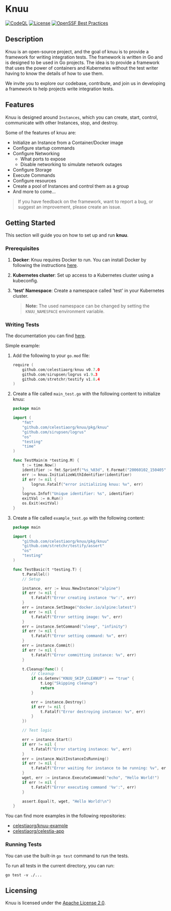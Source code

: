 # Knuu

[![CodeQL](https://github.com/celestiaorg/knuu/workflows/CodeQL/badge.svg)](https://github.com/celestiaorg/knuu/actions) [![License](https://img.shields.io/badge/License-Apache%202.0-blue.svg)](https://opensource.org/licenses/Apache-2.0) [![OpenSSF Best Practices](https://bestpractices.coreinfrastructure.org/projects/7475/badge)](https://bestpractices.coreinfrastructure.org/projects/7475)

## Description

Knuu is an open-source project, and the goal of knuu is to provide a framework for writing integration tests.
The framework is written in Go and is designed to be used in Go projects.
The idea is to provide a framework that uses the power of containers and Kubernetes without the test writer having to know the details of how to use them.

We invite you to explore our codebase, contribute, and join us in developing a framework to help projects write integration tests.

## Features

Knuu is designed around `Instances`, which you can create, start, control, communicate with other Instances, stop, and destroy.

Some of the features of knuu are:

- Initialize an Instance from a Container/Docker image
- Configure startup commands
- Configure Networking
    - What ports to expose
    - Disable networking to simulate network outages
- Configure Storage
- Execute Commands
- Configure resources
- Create a pool of Instances and control them as a group
- And more to come...

> If you have feedback on the framework, want to report a bug, or suggest an improvement, please create an issue.

## Getting Started

This section will guide you on how to set up and run **knuu**.

### Prerequisites

1. **Docker**: Knuu requires Docker to run. You can install Docker by following the instructions [here](https://docs.docker.com/get-docker/).

2. **Kubernetes cluster**: Set up access to a Kubernetes cluster using a kubeconfig.

3. **'test' Namespace**: Create a namespace called 'test' in your Kubernetes cluster.
   > **Note:** The used namespace can be changed by setting the `KNUU_NAMESPACE` environment variable.

### Writing Tests

The documentation you can find  [here](https://pkg.go.dev/github.com/celestiaorg/knuu).

Simple example:

1. Add the following to your `go.mod` file:

    ```go
    require (
        github.com/celestiaorg/knuu v0.7.0
        github.com/sirupsen/logrus v1.9.3
        github.com/stretchr/testify v1.8.4
    )
    ```

2. Create a file called `main_test.go` with the following content to initialize knuu:

    ```go
    package main

    import (
        "fmt"
        "github.com/celestiaorg/knuu/pkg/knuu"
        "github.com/sirupsen/logrus"
        "os"
        "testing"
        "time"
    )

    func TestMain(m *testing.M) {
        t := time.Now()
        identifier := fmt.Sprintf("%s_%03d", t.Format("20060102_150405"), t.Nanosecond()/1e6)
        err := knuu.InitializeWithIdentifier(identifier)
        if err != nil {
            logrus.Fatalf("error initializing knuu: %v", err)
        }
        logrus.Infof("Unique identifier: %s", identifier)
        exitVal := m.Run()
        os.Exit(exitVal)
    }
    ```

3. Create a file called `example_test.go` with the following content:

    ```go
   package main

    import (
        "github.com/celestiaorg/knuu/pkg/knuu"
        "github.com/stretchr/testify/assert"
        "os"
        "testing"
    )

    func TestBasic(t *testing.T) {
        t.Parallel()
        // Setup

        instance, err := knuu.NewInstance("alpine")
        if err != nil {
            t.Fatalf("Error creating instance '%v':", err)
        }
        err = instance.SetImage("docker.io/alpine:latest")
        if err != nil {
            t.Fatalf("Error setting image: %v", err)
        }
        err = instance.SetCommand("sleep", "infinity")
        if err != nil {
            t.Fatalf("Error setting command: %v", err)
        }
        err = instance.Commit()
        if err != nil {
            t.Fatalf("Error committing instance: %v", err)
        }

        t.Cleanup(func() {
            // Cleanup
            if os.Getenv("KNUU_SKIP_CLEANUP") == "true" {
                t.Log("Skipping cleanup")
                return
            }

            err = instance.Destroy()
            if err != nil {
                t.Fatalf("Error destroying instance: %v", err)
            }
        })

        // Test logic

        err = instance.Start()
        if err != nil {
            t.Fatalf("Error starting instance: %v", err)
        }
        err = instance.WaitInstanceIsRunning()
        if err != nil {
            t.Fatalf("Error waiting for instance to be running: %v", err)
        }
        wget, err := instance.ExecuteCommand("echo", "Hello World!")
        if err != nil {
            t.Fatalf("Error executing command '%v':", err)
        }

        assert.Equal(t, wget, "Hello World!\n")
    }
    ```

You can find more examples in the following repositories:

- [celestiaorg/knuu-example](https://github.com/celestiaorg/knuu-example)
- [celestiaorg/celestia-app](https://github.com/celestiaorg/celestia-app/tree/cal/e2e-test/test/e2e)

### Running Tests

You can use the built-in `go test` command to run the tests.

To run all tests in the current directory, you can run:

```shell
go test -v ./...
```

<!---
## Contributing

We warmly welcome and appreciate contributions from the community! By participating in this project, you agree to abide by the [CNCF Code of Conduct](https://github.com/cncf/foundation/blob/main/code-of-conduct.md).

See [CONTRIBUTING.md](CONTRIBUTING.md) for more information.

## Governance

[Describe the governance model for your project. Reference the GOVERNANCE.md file.]

## Adopters

[Provide information about the public adopters of your project. Reference the ADOPTERS.md file.]

## Security and Disclosure Information

See [SECURITY.md](SECURITY.md) for security and disclosure information.
--->

## Licensing

Knuu is licensed under the [Apache License 2.0](LICENSE).

<!---
## Contact

[Provide contact information for the project maintainers.]
--->
